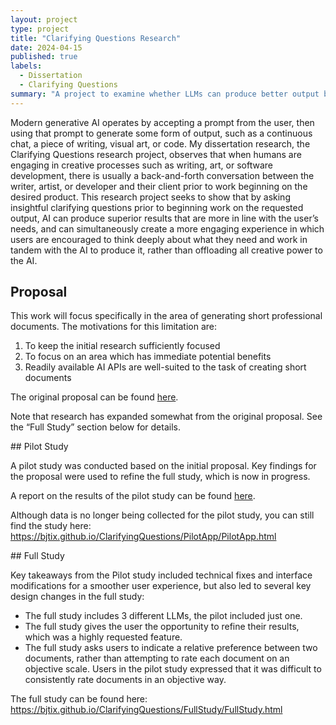 ```yaml
---
layout: project
type: project
title: "Clarifying Questions Research"
date: 2024-04-15
published: true
labels:
  - Dissertation
  - Clarifying Questions
summary: "A project to examine whether LLMs can produce better output by asking a series of questions before answering the user's initial prompt."
---
```


Modern generative AI operates by accepting a prompt from the user, then using that prompt to generate some form of output, such as a continuous chat, a piece of writing, visual art, or code.  My dissertation research, the Clarifying Questions research project, observes that when humans are engaging in creative processes such as writing, art, or software development, there is usually a back-and-forth conversation between the writer, artist, or developer and their client prior to work beginning on the desired product. This research project seeks to show that by asking insightful clarifying questions prior to beginning work on the requested output, AI can produce superior results that are more in line with the user’s needs, and can simultaneously create a more engaging experience in which users are encouraged to think deeply about what they need and work in tandem with the AI to produce it, rather than offloading all creative power to the AI.
## Proposal
This work will focus specifically in the area of generating short professional documents. The motivations for this limitation are:
<ol>
<li> To keep the initial research sufficiently focused</li>
<li> To focus on an area which has immediate potential benefits</li>
<li> Readily available AI APIs are well-suited to the task of creating short documents</li>
</ol>
<p>The original proposal can be found <a href = "2023-11-06 Tix Proposal Second Draft.pdf">here</a>. </p>
<p>Note that research has expanded somewhat from the original proposal. See the “Full Study” section below for details.</p>
## Pilot Study
<p>A pilot study was conducted based on the initial proposal. Key findings for the proposal were used to refine the full study, which is now in progress.</p>
<p>A report on the results of the pilot study can be found <a href="Tix_BetterResultsThroughAmbiguityResolution.pdf">here</a>.</p>
<p>Although data is no longer being collected for the pilot study, you can still find the study here: <a href="https://bjtix.github.io/ClarifyingQuestions/PilotApp/PilotApp.html">https://bjtix.github.io/ClarifyingQuestions/PilotApp/PilotApp.html</a></p>
## Full Study
<p>Key takeaways from the Pilot study included technical fixes and interface modifications for a smoother user experience, but also led to several key design changes in the full study:</p>
<ul>
<li>The full study includes 3 different LLMs, the pilot included just one.</li>
<li>The full study gives the user the opportunity to refine their results, which was a highly requested feature.</li>
<li>The full study asks users to indicate a relative preference between two documents, rather than attempting to rate each document on an objective scale. Users in the pilot study expressed that it was difficult to consistently rate documents in an objective way.</li>
</ul>
<p>The full study can be found here: <a href = "https://bjtix.github.io/ClarifyingQuestions/FullStudy/FullStudy.html">https://bjtix.github.io/ClarifyingQuestions/FullStudy/FullStudy.html</a></p>
